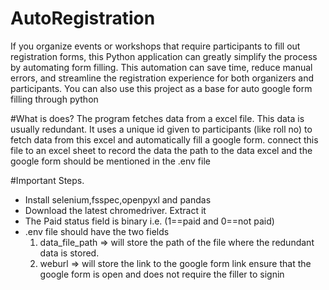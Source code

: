 # AutoRegistration
If you organize events or workshops that require participants to fill out registration forms, this Python application can greatly simplify the process by automating form filling. This automation can save time, reduce manual errors, and streamline the registration experience for both organizers and participants.
You can also use this project as a base for auto google form filling through python


#What is does?
The program fetches data from a excel file. This data is usually redundant. It uses a unique id given to participants (like roll no) to fetch data from this excel and automatically fill a google form.
connect this file to an excel sheet to record the data
the path to the data excel and the google form should be mentioned in the .env file

#Important Steps.
<ul>
<li> Install selenium,fsspec,openpyxl and pandas</li>
<li> Download the latest chromedriver. Extract it</li>
<li> The Paid status field is binary i.e. (1==paid and 0==not paid)</li>
<li> .env file should have the two fields
<ol>
<li> data_file_path => will store the path of the file where the redundant data is stored.</li>
<li> weburl => will store the link to the google form link ensure that the google form is open and does not require the filler to signin </li>
</ol>

</li>
</ul>